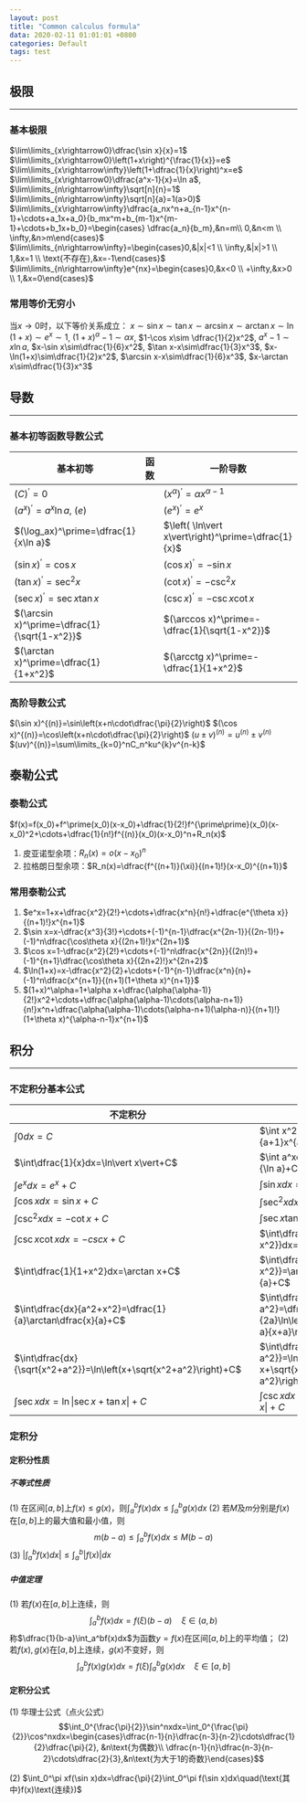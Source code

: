 ```yaml
---
layout: post
title: "Common calculus formula"
data: 2020-02-11 01:01:01 +0800
categories: Default
tags: test
---
```


<head>
    <script src="https://cdn.mathjax.org/mathjax/latest/MathJax.js?config=TeX-AMS-MML_HTMLorMML" type="text/javascript"></script>
    <script type="text/x-mathjax-config">
        MathJax.Hub.Config({
            tex2jax: {
            skipTags: ['script', 'noscript', 'style', 'textarea', 'pre'],
            inlineMath: [['$','$']]
            }
        });
    </script>
</head>


## 极限   
---
### 基本极限
$\lim\limits_{x\rightarrow0}\dfrac{\sin x}{x}=1$
$\lim\limits_{x\rightarrow0}\left(1+x\right)^{\frac{1}{x}}=e$
$\lim\limits_{x\rightarrow\infty}\left(1+\dfrac{1}{x}\right)^x=e$
$\lim\limits_{x\rightarrow0}\dfrac{a^x-1}{x}=\ln a$,  $\lim\limits_{n\rightarrow\infty}\sqrt[n]{n}=1$
$\lim\limits_{n\rightarrow\infty}\sqrt[n]{a}=1(a>0)$
$\lim\limits_{x\rightarrow\infty}\dfrac{a_nx^n+a_{n-1}x^{n-1}+\cdots+a_1x+a_0}{b_mx^m+b_{m-1}x^{m-1}+\cdots+b_1x+b_0}=\begin{cases} \dfrac{a_n}{b_m},&n=m\\ 0,&n<m \\ \infty,&n>m\end{cases}$
$\lim\limits_{n\rightarrow\infty}=\begin{cases}0,&|x|<1 \\ \infty,&|x|>1 \\ 1,&x=1 \\ \text{不存在},&x=-1\end{cases}$
$\lim\limits_{n\rightarrow\infty}e^{nx}=\begin{cases}0,&x<0 \\ +\infty,&x>0 \\ 1,&x=0\end{cases}$

### 常用等价无穷小
当$x\rightarrow0$时，以下等价关系成立：
$x\sim\sin x\sim\tan x\sim\arcsin x\sim\arctan x\sim\ln (1+x)\sim e^x\sim 1$,
$(1+x)^\alpha-1\sim\alpha x$, $1-\cos x\sim \dfrac{1}{2}x^2$, $a^x-1\sim x\ln a$,
$x-\sin x\sim\dfrac{1}{6}x^2$, $\tan x-x\sim\dfrac{1}{3}x^3$, $x-\ln(1+x)\sim\dfrac{1}{2}x^2$,
$\arcsin x-x\sim\dfrac{1}{6}x^3$, $x-\arctan x\sim\dfrac{1}{3}x^3$


## 导数
---
### 基本初等函数导数公式
|基本初等|函数|一阶导数|
|--|--|--|
|$(C)^\prime=0$||$(x^\alpha)^\prime=\alpha x^{\alpha-1}$|
|$(a^x)^\prime=a^x\ln a$, $(e)$||$(e^x)^\prime=e^x$|
|$(\log_ax)^\prime=\dfrac{1}{x\ln a}$||$\left( \ln\vert x\vert\right)^\prime=\dfrac{1}{x}$|
|$(\sin x)^\prime=\cos x$||$(\cos x)^\prime=-\sin x$|
|$(\tan x)^\prime=\sec^2x$||$(\cot x)^\prime=-\csc^2x$|
|$(\sec x)^\prime=\sec x\tan x$||$(\csc x)^\prime=-\csc x\cot x$|
|$(\arcsin x)^\prime=\dfrac{1}{\sqrt{1-x^2}}$||$(\arccos x)^\prime=-\dfrac{1}{\sqrt{1-x^2}}$|
|$(\arctan x)^\prime=\dfrac{1}{1+x^2}$||$(\arcctg x)^\prime=-\dfrac{1}{1+x^2}$|

### 高阶导数公式
$(\sin x)^{(n)}=\sin\left(x+n\cdot\dfrac{\pi}{2}\right)$
$(\cos x)^{(n)}=\cos\left(x+n\cdot\dfrac{\pi}{2}\right)$
$(u\pm v)^{(n)}=u^{(n)}\pm v^{(n)}$
$(uv)^{(n)}=\sum\limits_{k=0}^nC_n^ku^{k}v^{n-k}$


## 泰勒公式
### 泰勒公式
$f(x)=f(x_0)+f^\prime(x_0)(x-x_0)+\dfrac{1}{2!}f^{\prime\prime}(x_0)(x-x_0)^2+\cdots+\dfrac{1}{n!}f^{(n)}(x_0)(x-x_0)^n+R_n(x)$
1. 皮亚诺型余项：$R_n(x)=o(x-x_0)^n$
2. 拉格朗日型余项：$R_n(x)=\dfrac{f^{(n+1)}(\xi)}{(n+1)!}(x-x_0)^{(n+1)}$

### 常用泰勒公式
1. $e^x=1+x+\dfrac{x^2}{2!}+\cdots+\dfrac{x^n}{n!}+\dfrac{e^{\theta x}}{(n+1)!}x^{n+1}$
2. $\sin x=x-\dfrac{x^3}{3!}+\cdots+(-1)^{n-1}\dfrac{x^{2n-1}}{(2n-1)!}+(-1)^n\dfrac{\cos\theta x}{(2n+1)!}x^{2n+1}$
3. $\cos x=1-\dfrac{x^2}{2!}+\cdots+(-1)^n\dfrac{x^{2n}}{(2n)!}+(-1)^{n+1}\dfrac{\cos\theta x}{(2n+2)!}x^{2n+2}$
4. $\ln(1+x)=x-\dfrac{x^2}{2}+\cdots+(-1)^{n-1}\dfrac{x^n}{n}+(-1)^n\dfrac{x^{n+1}}{(n+1)(1+\theta x)^{n+1}}$
5. $(1+x)^\alpha=1+\alpha x+\dfrac{\alpha(\alpha-1)}{2!}x^2+\cdots+\dfrac{\alpha(\alpha-1)\cdots(\alpha-n+1)}{n!}x^n+\dfrac{\alpha(\alpha-1)\cdots(\alpha-n+1)(\alpha-n)}{(n+1)!}(1+\theta x)^{\alpha-n-1}x^{n+1}$

## 积分
---
### 不定积分基本公式
|不定积分||不定积分|
|--|--|--|
|$\int0dx=C$||$\int x^2dx=\dfrac{1}{a+1}x^{a+1}+C(a\neq1)$
|$\int\dfrac{1}{x}dx=\ln\vert x\vert+C$||$\int a^xdx=\dfrac{a^x}{\ln a}+C(a>0,a\neq1)$|
|$\int\limits e^xdx=e^x+C$||$\int\sin xdx=-\cos x+C$|
|$\int\cos xdx=\sin x+C$||$\int\sec^2xdx=\tan x+C$|
|$\int\csc^2xdx=-\cot x+C$||$\int\sec x\tan xdx=\sec x+C$|
|$\int\csc x\cot xdx=-csc x+C$||$\int\dfrac{1}{\sqrt{1-x^2}}dx=\arcsin x+C$|
|$\int\dfrac{1}{1+x^2}dx=\arctan x+C$||$\int\dfrac{dx}{\sqrt{a^2-x^2}}=\arcsin\dfrac{x}{a}+C$|
|$\int\dfrac{dx}{a^2+x^2}=\dfrac{1}{a}\arctan\dfrac{x}{a}+C$||$\int\dfrac{dx}{x^2-a^2}=\dfrac{1}{2a}\ln\left\vert\dfrac{x-a}{x+a}\right\vert+C$|
|$\int\dfrac{dx}{\sqrt{x^2+a^2}}=\ln\left(x+\sqrt{x^2+a^2}\right)+C$||$\int\dfrac{dx}{\sqrt{x^2-a^2}}=\ln\left\vert x+\sqrt{x^2-a^2}\right\vert+C$|
|$\int\sec xdx=\ln\left\vert\sec x+\tan x\right\vert+C$||$\int\csc xdx=-\ln\left\vert\csc x+\cot x\right\vert+C$|


### 定积分
#### 定积分性质
##### 不等式性质
(1) 在区间$[a,b]$上$f(x)\leq g(x)$，则$\int_a^bf(x)dx\leq\int_a^bg(x)dx$
(2) 若$M$及$m$分别是$f(x)$在$[a,b]$上的最大值和最小值，则$$m(b-a)\leq\int_a^bf(x)dx\leq M(b-a)$$
(3) $\left\vert\int_a^bf(x)dx\right\vert\leq\int_a^b\left\vert f(x)\right\vert dx$

##### 中值定理
(1) 若$f(x)$在$[a,b]$上连续，则$$\int_a^bf(x)dx=f(\xi)(b-a)\quad \xi\in(a,b)$$称$\dfrac{1}{b-a}\int_a^bf(x)dx$为函数$y=f(x)$在区间$[a,b]$上的平均值；
(2) 若$f(x),g(x)$在$[a,b]$上连续，$g(x)$不变好，则$$\int_a^bf(x)g(x)dx=f(\xi)\int_a^bg(x)dx\quad  \xi\in[a,b]$$


#### 定积分公式
(1) 华理士公式（点火公式）
$$\int_0^{\frac{\pi}{2}}\sin^nxdx=\int_0^{\frac{\pi}{2}}\cos^nxdx=\begin{cases}\dfrac{n-1}{n}\dfrac{n-3}{n-2}\cdots\dfrac{1}{2}\dfrac{\pi}{2}, &n\text{为偶数}\\ \dfrac{n-1}{n}\dfrac{n-3}{n-2}\cdots\dfrac{2}{3},&n\text{为大于1的奇数}\end{cases}$$

(2) $\int_0^\pi xf(\sin x)dx=\dfrac{\pi}{2}\int_0^\pi f(\sin x)dx\quad(\text{其中}f(x)\text{连续})$

